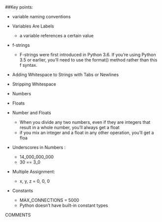 ##Key points: 

- variable naming conventions
- Variables Are Labels
  - a variable references a certain value
  
-  f-strings
    - F-strings were first introduced in Python 3.6. If you’re using Python 3.5 or earlier, you’ll need to use the format() method rather than this f syntax.
    
- Adding Whitespace to Strings with Tabs or Newlines
- Stripping Whitespace
- Numbers
- Floats
- Number and Floats
   - When you divide any two numbers, even if they are integers that result in a whole number, you’ll always get a float
   - if you mix an integer and a float in any other operation, you’ll get a floa

- Underscores in Numbers : 
   - 14_000_000_000
   - 30 == 3_0 
- Multiple Assignment:
  -  x, y, z = 0, 0, 0
  
- Constants
  - MAX_CONNECTIONS = 5000
  -  Python doesn’t have built-in constant types

COMMENTS

